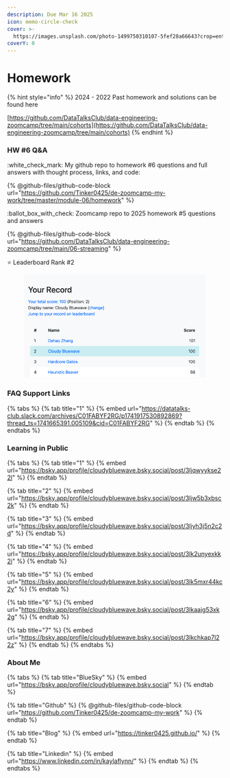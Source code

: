 ```yaml
---
description: Due Mar 16 2025
icon: memo-circle-check
cover: >-
  https://images.unsplash.com/photo-1499750310107-5fef28a66643?crop=entropy&cs=srgb&fm=jpg&ixid=M3wxOTcwMjR8MHwxfHNlYXJjaHw2fHxzdHVkeSUyMGNvZmZlZXxlbnwwfHx8fDE3Mzc2MDMzMDl8MA&ixlib=rb-4.0.3&q=85
coverY: 0
---
```


# Homework

{% hint style="info" %}
2024 - 2022 Past homework and solutions can be found here

[https://github.com/DataTalksClub/data-engineering-zoomcamp/tree/main/cohorts](https://github.com/DataTalksClub/data-engineering-zoomcamp/tree/main/cohorts)
{% endhint %}

### HW #6 Q\&A

:white\_check\_mark: My github repo to homework  #6 questions and full answers with thought process, links, and code:

{% @github-files/github-code-block url="https://github.com/Tinker0425/de-zoomcamp-my-work/tree/master/module-06/homework" %}

:ballot\_box\_with\_check: Zoomcamp repo to 2025 homework #5 questions and answers

{% @github-files/github-code-block url="https://github.com/DataTalksClub/data-engineering-zoomcamp/tree/main/06-streaming" %}

:star: Leaderboard Rank #2&#x20;

<figure><img src="../.gitbook/assets/Screen Shot 2025-03-27 at 6.38.40 PM.png" alt=""><figcaption></figcaption></figure>

### FAQ Support Links

{% tabs %}
{% tab title="1" %}
{% embed url="https://datatalks-club.slack.com/archives/C01FABYF2RG/p1741917530892869?thread_ts=1741665391.005109&cid=C01FABYF2RG" %}
{% endtab %}
{% endtabs %}

### Learning in Public

{% tabs %}
{% tab title="1" %}
{% embed url="https://bsky.app/profile/cloudybluewave.bsky.social/post/3ljqwyykse22l" %}
{% endtab %}

{% tab title="2" %}
{% embed url="https://bsky.app/profile/cloudybluewave.bsky.social/post/3ljw5b3xbsc2k" %}
{% endtab %}

{% tab title="3" %}
{% embed url="https://bsky.app/profile/cloudybluewave.bsky.social/post/3ljyh3j5n2c2d" %}
{% endtab %}

{% tab title="4" %}
{% embed url="https://bsky.app/profile/cloudybluewave.bsky.social/post/3lk2unyexkk2i" %}
{% endtab %}

{% tab title="5" %}
{% embed url="https://bsky.app/profile/cloudybluewave.bsky.social/post/3lk5mxr44kc2y" %}
{% endtab %}

{% tab title="6" %}
{% embed url="https://bsky.app/profile/cloudybluewave.bsky.social/post/3lkaajg53xk2g" %}
{% endtab %}

{% tab title="7" %}
{% embed url="https://bsky.app/profile/cloudybluewave.bsky.social/post/3lkchkap7l22z" %}
{% endtab %}
{% endtabs %}

### About Me

{% tabs %}
{% tab title="BlueSky" %}
{% embed url="https://bsky.app/profile/cloudybluewave.bsky.social" %}
{% endtab %}

{% tab title="Github" %}
{% @github-files/github-code-block url="https://github.com/Tinker0425/de-zoomcamp-my-work" %}
{% endtab %}

{% tab title="Blog" %}
{% embed url="https://tinker0425.github.io/" %}
{% endtab %}

{% tab title="Linkedin" %}
{% embed url="https://www.linkedin.com/in/kaylaflynn/" %}
{% endtab %}
{% endtabs %}
